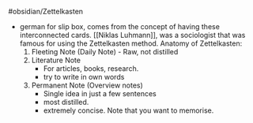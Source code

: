 #obsidian/Zettelkasten 
- german for slip box, comes from the concept of having these interconnected cards. [[Niklas Luhmann]], was a sociologist that was famous for using the Zettelkasten method. Anatomy of Zettelkasten:
	1. Fleeting Note (Daily Note) - Raw, not distilled
	2. Literature Note 
		- For articles, books, research.
		- try to write in own words
	3. Permanent Note (Overview notes)
		- Single idea in just a few sentences
		- most distilled.
		- extremely concise. Note that you want to memorise. 